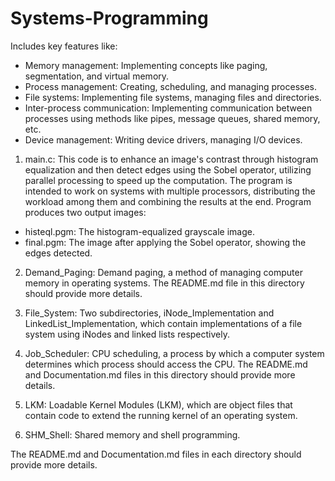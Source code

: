 # Systems-Programming

Includes key features like:

- Memory management: Implementing concepts like paging, segmentation, and virtual memory.
- Process management: Creating, scheduling, and managing processes.
- File systems: Implementing file systems, managing files and directories.
- Inter-process communication: Implementing communication between processes using methods like pipes, message queues, shared memory, etc.
- Device management: Writing device drivers, managing I/O devices.

1. main.c: This code is to enhance an image's contrast through histogram equalization and then detect edges using the Sobel operator, utilizing parallel processing to speed up the computation. The program is intended to work on systems with multiple processors, distributing the workload among them and combining the results at the end. Program produces two output images: 
- histeql.pgm: The histogram-equalized grayscale image. 
- final.pgm: The image after applying the Sobel operator, showing the edges detected.

2. Demand_Paging: Demand paging, a method of managing computer memory in operating systems. The README.md file in this directory should provide more details.

3. File_System: Two subdirectories, iNode_Implementation and LinkedList_Implementation, which contain implementations of a file system using iNodes and linked lists respectively.

4. Job_Scheduler: CPU scheduling, a process by which a computer system determines which process should access the CPU. The README.md and Documentation.md files in this directory should provide more details.

5. LKM: Loadable Kernel Modules (LKM), which are object files that contain code to extend the running kernel of an operating system.

6. SHM_Shell: Shared memory and shell programming.

The README.md and Documentation.md files in each directory should provide more details.
